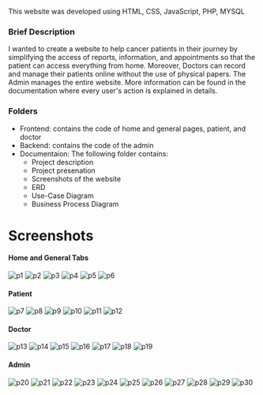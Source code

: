 This website was developed using HTML, CSS, JavaScript, PHP, MYSQL
### Brief Description
I wanted to create a website to help cancer patients in their journey by simplifying the access of reports, information, and appointments so that the patient can access everything from home.
Moreover, Doctors can record and manage their patients online without the use of physical papers.
The Admin manages the entire website.
More information can be found in the documentation where every user's action is explained in details.
### Folders
- Frontend: 
contains the code of home and general pages, patient, and doctor
- Backend: 
contains the code of the admin
- Documentaion: 
The following folder contains:
  - Project description
  - Project presenation
   - Screenshots of the website
  - ERD
  - Use-Case Diagram
  - Business Process Diagram
# Screenshots
#### Home and General Tabs
![p1](https://user-images.githubusercontent.com/66807839/84472214-88952d00-ac8f-11ea-907b-31bb8c97cba9.png)
![p2](https://user-images.githubusercontent.com/66807839/84472222-8cc14a80-ac8f-11ea-87ed-37021dd96380.png)
![p3](https://user-images.githubusercontent.com/66807839/84472230-8e8b0e00-ac8f-11ea-9f5c-d1f2b0f9953b.png)
![p4](https://user-images.githubusercontent.com/66807839/84472243-934fc200-ac8f-11ea-82ad-ad554f655347.png)
![p5](https://user-images.githubusercontent.com/66807839/84472246-95198580-ac8f-11ea-82ea-dc2152728215.png)
![p6](https://user-images.githubusercontent.com/66807839/84472259-96e34900-ac8f-11ea-940d-950aad99deb0.png)
#### Patient
![p7](https://user-images.githubusercontent.com/66807839/84472264-98ad0c80-ac8f-11ea-8311-a6e680af46e3.png)
![p8](https://user-images.githubusercontent.com/66807839/84472272-9ba7fd00-ac8f-11ea-8ab4-035c3370d8af.png)
![p9](https://user-images.githubusercontent.com/66807839/84472281-9d71c080-ac8f-11ea-9dab-ef47dd35ec5e.png)
![p10](https://user-images.githubusercontent.com/66807839/84472289-a06cb100-ac8f-11ea-84db-5710e9a43265.png)
![p11](https://user-images.githubusercontent.com/66807839/84472299-a2cf0b00-ac8f-11ea-9b8e-7c23fce1474b.png)
![p12](https://user-images.githubusercontent.com/66807839/84472302-a498ce80-ac8f-11ea-97d2-3c72f0a8beea.png)
#### Doctor
![p13](https://user-images.githubusercontent.com/66807839/84472308-a793bf00-ac8f-11ea-8e72-d959767eba0e.png)
![p14](https://user-images.githubusercontent.com/66807839/84472313-a95d8280-ac8f-11ea-9f63-f959946b2f72.png)
![p15](https://user-images.githubusercontent.com/66807839/84472325-abbfdc80-ac8f-11ea-9175-c8deb2f8e564.png)
![p16](https://user-images.githubusercontent.com/66807839/84472329-ad89a000-ac8f-11ea-9e42-0677dc6ed256.png)
![p17](https://user-images.githubusercontent.com/66807839/84472334-afebfa00-ac8f-11ea-8c4e-e770dbc3b5ea.png)
![p18](https://user-images.githubusercontent.com/66807839/84472339-b24e5400-ac8f-11ea-91df-e2b67f4a05c3.png)
![p19](https://user-images.githubusercontent.com/66807839/84472350-b4b0ae00-ac8f-11ea-8956-422b9d5ee040.png)
#### Admin
![p20](https://user-images.githubusercontent.com/66807839/84472353-b7130800-ac8f-11ea-931e-2fed4b0e280a.png)
![p21](https://user-images.githubusercontent.com/66807839/84472360-baa68f00-ac8f-11ea-927a-0533711eda4b.png)
![p22](https://user-images.githubusercontent.com/66807839/84472365-bbd7bc00-ac8f-11ea-9a07-1929d3343742.png)
![p23](https://user-images.githubusercontent.com/66807839/84472371-bd08e900-ac8f-11ea-8462-fafc3d47bdb8.png)
![p24](https://user-images.githubusercontent.com/66807839/84472376-be3a1600-ac8f-11ea-9afc-8a76cc8d2daa.png)
![p25](https://user-images.githubusercontent.com/66807839/84472377-c003d980-ac8f-11ea-86c0-99413c6557c6.png)
![p26](https://user-images.githubusercontent.com/66807839/84472383-c1cd9d00-ac8f-11ea-8069-5d659fdc8d72.png)
![p27](https://user-images.githubusercontent.com/66807839/84472390-c2feca00-ac8f-11ea-871f-4c8a5b6bd89d.png)
![p28](https://user-images.githubusercontent.com/66807839/84472397-c5612400-ac8f-11ea-926e-64d5350a89a4.png)
![p29](https://user-images.githubusercontent.com/66807839/84472402-c72ae780-ac8f-11ea-9b60-1bb69c30861a.png)
![p30](https://user-images.githubusercontent.com/66807839/84472406-c85c1480-ac8f-11ea-8aa5-bedfce925436.png)

